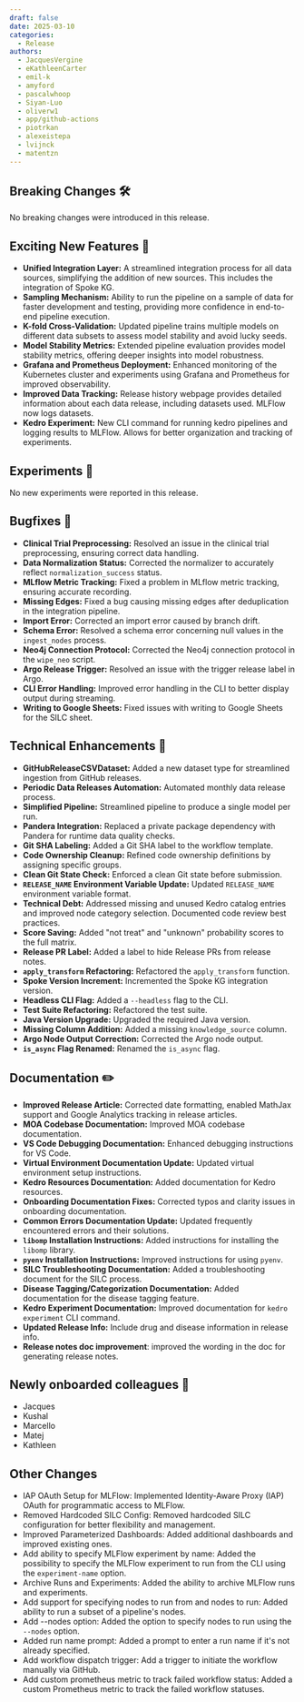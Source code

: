 ```yaml
---
draft: false
date: 2025-03-10
categories:
  - Release
authors:
  - JacquesVergine
  - eKathleenCarter
  - emil-k
  - amyford
  - pascalwhoop
  - Siyan-Luo
  - oliverw1
  - app/github-actions
  - piotrkan
  - alexeistepa
  - lvijnck
  - matentzn
---
```

## Breaking Changes 🛠

No breaking changes were introduced in this release.


## Exciting New Features 🎉

- **Unified Integration Layer:**  A streamlined integration process for all data sources, simplifying the addition of new sources. This includes the integration of Spoke KG.
- **Sampling Mechanism:** Ability to run the pipeline on a sample of data for faster development and testing, providing more confidence in end-to-end pipeline execution.
- **K-fold Cross-Validation:** Updated pipeline trains multiple models on different data subsets to assess model stability and avoid lucky seeds.
- **Model Stability Metrics:** Extended pipeline evaluation provides model stability metrics, offering deeper insights into model robustness.
- **Grafana and Prometheus Deployment:** Enhanced monitoring of the Kubernetes cluster and experiments using Grafana and Prometheus for improved observability.
- **Improved Data Tracking:** Release history webpage provides detailed information about each data release, including datasets used. MLFlow now logs datasets.
- **Kedro Experiment:** New CLI command for running kedro pipelines and logging results to MLFlow. Allows for better organization and tracking of experiments.


## Experiments 🧪

No new experiments were reported in this release.


## Bugfixes 🐛

- **Clinical Trial Preprocessing:** Resolved an issue in the clinical trial preprocessing, ensuring correct data handling.
- **Data Normalization Status:** Corrected the normalizer to accurately reflect `normalization_success` status.
- **MLflow Metric Tracking:** Fixed a problem in MLflow metric tracking, ensuring accurate recording.
- **Missing Edges:** Fixed a bug causing missing edges after deduplication in the integration pipeline.
- **Import Error:** Corrected an import error caused by branch drift.
- **Schema Error:** Resolved a schema error concerning null values in the `ingest_nodes` process.
- **Neo4j Connection Protocol:** Corrected the Neo4j connection protocol in the `wipe_neo` script.
- **Argo Release Trigger:** Resolved an issue with the trigger release label in Argo.
- **CLI Error Handling:** Improved error handling in the CLI to better display output during streaming.
- **Writing to Google Sheets:** Fixed issues with writing to Google Sheets for the SILC sheet.


## Technical Enhancements 🧰

- **GitHubReleaseCSVDataset:** Added a new dataset type for streamlined ingestion from GitHub releases.
- **Periodic Data Releases Automation:** Automated monthly data release process.
- **Simplified Pipeline:** Streamlined pipeline to produce a single model per run.
- **Pandera Integration:** Replaced a private package dependency with Pandera for runtime data quality checks.
- **Git SHA Labeling:** Added a Git SHA label to the workflow template.
- **Code Ownership Cleanup:** Refined code ownership definitions by assigning specific groups.
- **Clean Git State Check:** Enforced a clean Git state before submission.
- **`RELEASE_NAME` Environment Variable Update:** Updated `RELEASE_NAME` environment variable format.
- **Technical Debt:** Addressed missing and unused Kedro catalog entries and improved node category selection. Documented code review best practices.
- **Score Saving:** Added "not treat" and "unknown" probability scores to the full matrix.
- **Release PR Label:** Added a label to hide Release PRs from release notes.
- **`apply_transform` Refactoring:** Refactored the `apply_transform` function.
- **Spoke Version Increment:** Incremented the Spoke KG integration version.
- **Headless CLI Flag:** Added a `--headless` flag to the CLI.
- **Test Suite Refactoring:** Refactored the test suite.
- **Java Version Upgrade:** Upgraded the required Java version.
- **Missing Column Addition:** Added a missing `knowledge_source` column.
- **Argo Node Output Correction:** Corrected the Argo node output.
- **`is_async` Flag Renamed:** Renamed the `is_async` flag.


## Documentation ✏️

- **Improved Release Article:** Corrected date formatting, enabled MathJax support and Google Analytics tracking in release articles.
- **MOA Codebase Documentation:** Improved MOA codebase documentation.
- **VS Code Debugging Documentation:** Enhanced debugging instructions for VS Code.
- **Virtual Environment Documentation Update:** Updated virtual environment setup instructions.
- **Kedro Resources Documentation:** Added documentation for Kedro resources.
- **Onboarding Documentation Fixes:** Corrected typos and clarity issues in onboarding documentation.
- **Common Errors Documentation Update:** Updated frequently encountered errors and their solutions.
- **`libomp` Installation Instructions:** Added instructions for installing the `libomp` library.
- **`pyenv` Installation Instructions:** Improved instructions for using `pyenv`.
- **SILC Troubleshooting Documentation:** Added a troubleshooting document for the SILC process.
- **Disease Tagging/Categorization Documentation:** Added documentation for the disease tagging feature.
- **Kedro Experiment Documentation:** Improved documentation for `kedro experiment` CLI command.
- **Updated Release Info:** Include drug and disease information in release info.
- **Release notes doc improvement**: improved the wording in the doc for generating release notes.


## Newly onboarded colleagues 🚤

- Jacques
- Kushal
- Marcello
- Matej
- Kathleen


## Other Changes

- IAP OAuth Setup for MLFlow: Implemented Identity-Aware Proxy (IAP) OAuth for programmatic access to MLFlow.
- Removed Hardcoded SILC Config: Removed hardcoded SILC configuration for better flexibility and management.
- Improved Parameterized Dashboards:  Added additional dashboards and improved existing ones.
- Add ability to specify MLFlow experiment by name: Added the possibility to specify the MLFlow experiment to run from the CLI using the `experiment-name` option.
- Archive Runs and Experiments: Added the ability to archive MLFlow runs and experiments.
- Add support for specifying nodes to run from and nodes to run: Added ability to run a subset of a pipeline's nodes.
- Add --nodes option: Added the option to specify nodes to run using the `--nodes` option.
- Added run name prompt: Added a prompt to enter a run name if it's not already specified.
- Add workflow dispatch trigger: Add a trigger to initiate the workflow manually via GitHub.
- Add custom prometheus metric to track failed workflow status: Added a custom Prometheus metric to track the failed workflow statuses.
